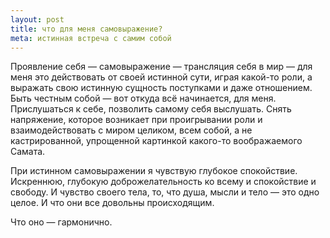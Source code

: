 ```yaml
---
layout: post
title: что для меня самовыражение?
meta: истинная встреча с самим собой
---
```


Проявление себя — самовыражение — трансляция себя в мир — для меня это действовать от своей истинной сути, играя какой-то роли, а выражать свою истинную сущность поступками и даже отношением. Быть честным собой — вот откуда всё начинается, для меня. Прислушаться к себе, позволить самому себя выслушать. Снять напряжение, которое возникает при проигрывании роли и взаимодействовать с миром целиком, всем собой, а не кастрированной, упрощенной картинкой какого-то воображаемого Самата.

При истинном самовыражении я чувствую глубокое спокойствие. Искреннюю, глубокую доброжелательность ко всему и спокойствие и свободу. И чувство своего тела, то, что душа, мысли и тело — это одно целое. И что они все довольны происходящим.

Что оно — гармонично.
